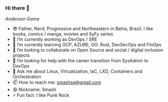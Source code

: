 ### Hi there 👋

<!--
**smashse/smashse** is a ✨ _special_ ✨ repository because its `README.md` (this file) appears on your GitHub profile.

Here are some ideas to get you started:

- 🔭 I’m currently working on ...
- 🌱 I’m currently learning ...
- 👯 I’m looking to collaborate on ...
- 🤔 I’m looking for help with ...
- 💬 Ask me about ...
- 📫 How to reach me: ...
- 😄 Pronouns: ...
- ⚡ Fun fact: ...
-->

_Anderson Gama_

-   😎 Father, Nerd, Progressive and Northeastern in Bahia, Brazil. I like books, comics / manga, movies and SyFy series
-   🔭 I’m currently working as DevOps / SRE
-   🌱 I’m currently learning GCP, AZURE, GO. Rust, DevSecOps and FinOps
-   👯 I’m looking to collaborate on Open Source and social / digital inclusion projects
-   🤔 I’m looking for help with the career transition from SysAdmin to DevOps
-   💬 Ask me about Linux, Virtualization, IaC, LXD, Containers and Orchestration
-   📫 How to reach me: smashse@gmail.com
-   😄 Nickname: Smash
-   ⚡ Fun fact: I like Punk Rock

